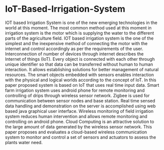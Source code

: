 # IoT-Based-Irrigation-System
IOT based Irrigation System is one of the new emerging technologies in the world at this moment. The most common method used at this moment in irrigation system is the motor which is supplying the water to the different parts of the agriculture field. IOT based irrigation system is the one of the simplest and the inexpensive method of connecting the motor with the internet and control accordingly as per the requirements of the user. Interconnection of number of devices through internet describes the Internet of things (IoT). Every object is connected with each other through unique identifier so that data can be transferred without human to human interaction. It allows establishing solutions for better management of natural resources. The smart objects embedded with sensors enables interaction with the physical and logical worlds according to the concept of IoT. In this paper proposed system is based on IoT that uses real time input data. Smart farm irrigation system uses android phone for remote monitoring and controlling of drips through wireless sensor network. Zigbee is used for communication between sensor nodes and base station. Real time sensed data handling and demonstration on the server is accomplished using web based java graphical user interface. Wireless monitoring of field irrigation system reduces human intervention and allows remote monitoring and controlling on android phone. Cloud Computing is an attractive solution to the large amount of data generated by the wireless sensor network. This paper proposes and evaluates a cloud-based wireless communication system to monitor and control a set of sensors and actuators to assess the plants water need.
